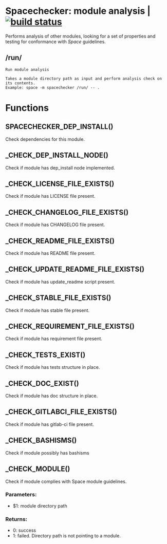 # Spacechecker: module analysis | [![build status](https://gitlab.com/space-sh/spacechecker/badges/master/build.svg)](https://gitlab.com/space-sh/spacechecker/commits/master)

Performs analysis of other modules, looking for a set of properties and testing for conformance with _Space_ guidelines.



## /run/
	Run module analysis

	Takes a module directory path as input and perform analysis check on its contents.
	Example: space -m spacechecker /run/ -- .
	


# Functions 

## SPACECHECKER\_DEP\_INSTALL()  
  
  
  
Check dependencies for this module.  
  
  
  
## \_CHECK\_DEP\_INSTALL\_NODE()  
  
  
  
Check if module has dep\_install node implemented.  
  
  
  
## \_CHECK\_LICENSE\_FILE\_EXISTS()  
  
  
  
Check if module has LICENSE file present.  
  
  
  
## \_CHECK\_CHANGELOG\_FILE\_EXISTS()  
  
  
  
Check if module has CHANGELOG file present.  
  
  
  
## \_CHECK\_README\_FILE\_EXISTS()  
  
  
  
Check if module has README file present.  
  
  
  
## \_CHECK\_UPDATE\_README\_FILE\_EXISTS()  
  
  
  
Check if module has update\_readme script present.  
  
  
  
## \_CHECK\_STABLE\_FILE\_EXISTS()  
  
  
  
Check if module has stable file present.  
  
  
  
## \_CHECK\_REQUIREMENT\_FILE\_EXISTS()  
  
  
  
Check if module has requirement file present.  
  
  
  
## \_CHECK\_TESTS\_EXIST()  
  
  
  
Check if module has tests structure in place.  
  
  
  
## \_CHECK\_DOC\_EXIST()  
  
  
  
Check if module has doc structure in place.  
  
  
  
## \_CHECK\_GITLABCI\_FILE\_EXISTS()  
  
  
  
Check if module has gitlab-ci file present.  
  
  
  
## \_CHECK\_BASHISMS()  
  
  
  
Check if module possibly has bashisms  
  
  
  
## \_CHECK\_MODULE()  
  
  
  
Check if module complies with Space module guidelines.  
  
### Parameters:  
- $1: module directory path  
  
### Returns:  
- 0: success  
- 1: failed. Directory path is not pointing to a module.  
  
  
  
